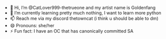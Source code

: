 - 👋 Hi, I’m @CatLover999-thetrueone and my artist name is Goldenfang
- 🌱 I’m currently learning pretty much nothing, I want to learn more python
- 📫 Reach me via my discord thetowncat (i think u should be able to dm)
- 😄 Pronouns: she/her
- ⚡ Fun fact: I have an OC that has canonically committed SA

<!---
CatLover999-thetrueone/CatLover999-thetrueone is a ✨ special ✨ repository because its `README.md` (this file) appears on your GitHub profile.
You can click the Preview link to take a look at your changes.
--->
